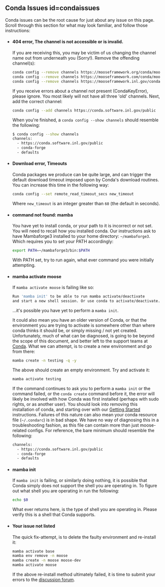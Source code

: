 ## Conda Issues id=condaissues

Conda issues can be the root cause for just about any issue on this page. Scroll through this
section for what may look familiar, and follow those instructions:

- #### 404 error, The channel is not accessible or is invalid.

  If you are receiving this, you may be victim of us changing the channel name out from underneath
  you (Sorry!). Remove the offending channel(s):

  ```bash
  conda config --remove channels https://mooseframework.org/conda/moose
  conda config --remove channels https://mooseframework.com/conda/moose
  conda config --remove channels https://mooseframework.inl.gov/conda/moose
  ```

  If you receive errors about a channel not present (CondaKeyError), please ignore. You most likely
  will not have all three 'old' channels. Next, add the correct channel:

  ```bash
  conda config --add channels https://conda.software.inl.gov/public
  ```

  When you're finished, a `conda config --show channels` should resemble the following:

  ```bash
  $ conda config --show channels
  channels:
    - https://conda.software.inl.gov/public
    - conda-forge
    - defaults
  ```

- #### Download error, Timeouts

  Conda packages we produce can be quite large, and can trigger the default download timeout imposed
  upon by Conda's download routines. You can increase this time in the following way:

  ```bash
  conda config --set remote_read_timeout_secs new_timeout
  ```

  Where `new_timeout` is an integer greater than `60` (the default in seconds).

- #### command not found: mamba

  You have yet to install conda, or your path to it is incorrect or not set. You will need to recall
  how you installed conda. Our instructions ask to have Mambaforge3 installed to your home
  directory: `~/mambaforge3`. Which requires you to set your PATH accordingly:

  ```bash
  export PATH=~/mambaforge3/bin:$PATH
  ```

  With PATH set, try to run again, what ever command you were initially attempting.

- #### mamba activate moose

  If `mamba activate moose` is failing like so:

  ```bash
  Run 'mamba init' to be able to run mamba activate/deactivate
  and start a new shell session. Or use conda to activate/deactivate.
  ```

  ...it's possible you have yet to perform a `mamba init`.

  It could also mean you have an older version of Conda, or that the environment you are trying to
  activate is somewhere other than where conda thinks it should be, or simply missing / not yet
  created. Unfortunately, much of what can be diagnosed, is going to be beyond the scope of this
  document, and better left to the support teams at
  [Conda](https://docs.conda.io/en/latest/help-support.html). What we can attempt, is to create a
  new environment and go from there:

  ```bash
  mamba create -n testing -q -y
  ```

  The above should create an empty environment. Try and activate it:

  ```bash
  mamba activate testing
  ```

  If the command continues to ask you to perform a `mamba init` or the command failed, or the
  `conda create` command before it, the error will likely be involved with how Conda was first
  installed (perhaps with sudo rights, or as another user). You should look into removing this
  installation of conda, and starting over with our
  [Getting Started](getting_started/installation/conda.md) instructions. Failures of this nature can
  also mean your conda resource file (`~/.condarc`) is in bad shape. We have no way of diagnosing this
  in a troubleshooting fashion, as this file can contain more than just moose-related configs. For
  reference, the bare minimum should resemble the following:

  ```bash
  channels:
    - https://conda.software.inl.gov/public
    - conda-forge
    - defaults
  ```

- #### mamba init

  If `mamba init` is failing, or similarly doing nothing, it is possible that Conda simply does not
  support the shell you are operating in. To figure out what shell you are operating in run the
  following:

  ```bash
  echo $0
  ```

  What ever returns here, is the type of shell you are operating in. Please verify this is a shell
  that Conda supports.

- #### Your issue not listed

  The quick fix-attempt, is to delete the faulty environment and re-install it:

  ```bash
  mamba activate base
  mamba env remove -n moose
  mamba create -n moose moose-dev
  mamba activate moose
  ```

  If the above re-install method ultimately failed, it is time to submit your errors to the
  [discussion forum](faq/discussion_forum.md).
